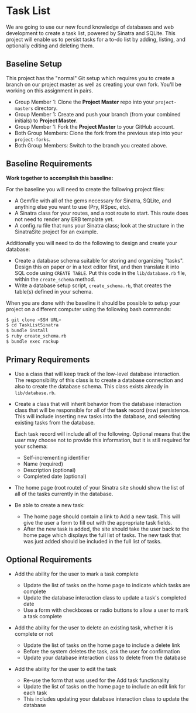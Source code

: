 # Task List
We are going to use our new found knowledge of databases and web development to create a task list, powered by Sinatra and SQLite. This project will enable us to persist tasks for a to-do list by adding, listing, and optionally editing and deleting them.

## Baseline Setup
This project has the "normal" Git setup which requires you to create a branch on our project master as well as creating your own fork.
You'll be working on this assignment in pairs.  
- Group Member 1: Clone the **Project Master** repo into your `project-masters` directory.  
- Group Member 1: Create and push your branch (from your combined initials) to **Project Master**.  
- Group Member 1: Fork the **Project Master** to your GitHub account.  
- Both Group Members: Clone the fork from the previous step into your `project-forks`.  
- Both Group Members: Switch to the branch you created above.  

## Baseline Requirements
**Work together to accomplish this baseline:**

For the baseline you will need to create the following project files:
- A Gemfile with all of the gems necessary for Sinatra, SQLite, and anything else you want to use (Pry, RSpec, etc).
- A Sinatra class for your routes, and a root route to start. This route does not need to render any ERB template yet.
- A config.ru file that runs your Sinatra class; look at the structure in the SinatraSite project for an example.

Additionally you will need to do the following to design and create your database:
- Create a database schema suitable for storing and organizing "tasks". Design this on paper or in a text editor first, and then translate it into SQL code using `CREATE TABLE`. Put this code in the `lib/database.rb` file, within the `create_schema` method.
- Write a database setup script, `create_schema.rb`, that creates the table(s) defined in your schema.

When you are done with the baseline it should be possible to setup your project on a different computer using the following bash commands:
```bash
$ git clone <SSH URL>
$ cd TaskListSinatra
$ bundle install
$ ruby create_schema.rb
$ bundle exec rackup
```

## Primary Requirements
- Use a class that will keep track of the low-level database interaction. The responsibility of this class is to create a database connection and also to create the database schema. This class exists already in `lib/database.rb`.

- Create a class that will inherit behavior from the database interaction class that will be responsible for all of the **task** record (row) persistence. This will include inserting new tasks into the database, and selecting existing tasks from the database.

  Each task record will include all of the following. Optional means that the _user_ may choose not to provide this information, but it is still required for your schema:
    - Self-incrementing identifier
    - Name (required)
    - Description (optional)
    - Completed date (optional)

- The home page (root route) of your Sinatra site should show the list of all of the tasks currently in the database.

- Be able to create a new task:
  - The home page should contain a link to Add a new task. This will give the user a form to fill out with the appropriate task fields.
  - After the new task is added, the site should take the user back to the home page which displays the full list of tasks. The new task that was just added should be included in the full list of tasks.

## Optional Requirements 
- Add the ability for the user to mark a task complete
  - Update the list of tasks on the home page to indicate which tasks are complete
  - Update the database interaction class to update a task's completed date
  - Use a form with checkboxes or radio buttons to allow a user to mark a task complete

- Add the ability for the user to delete an existing task, whether it is complete or not
  - Update the list of tasks on the home page to include a delete link
  - Before the system deletes the task, ask the user for confirmation
  - Update your database interaction class to delete from the database

- Add the ability for the user to edit the task
  - Re-use the form that was used for the Add task functionality
  - Update the list of tasks on the home page to include an edit link for each task
  - This includes updating your database interaction class to update the database
